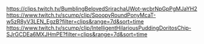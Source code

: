 https://clips.twitch.tv/BumblingBelovedSrirachaUWot-wcbrNpGpPgMJaYH2
https://www.twitch.tv/scump/clip/SpoopyRoundPonyMcaT-w5zR8yV3LEN_EgzB?filter=clips&range=7d&sort=time
https://www.twitch.tv/scump/clip/IntelligentHilariousPuddingDoritosChip-SJrGCDEa6MXJHmPE?filter=clips&range=7d&sort=time
